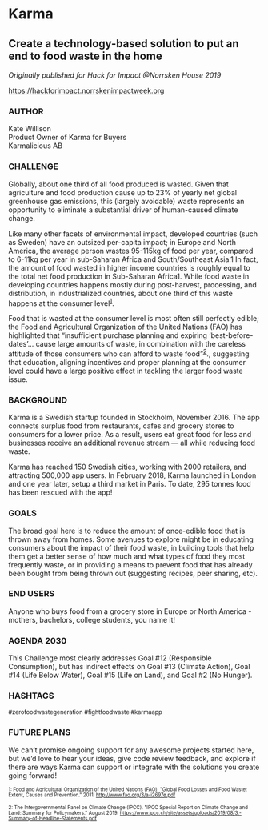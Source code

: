 # Karma

## Create a technology-based solution to put an end to food waste in the home

*Originally published for Hack for Impact @Norrsken House 2019*

https://hackforimpact.norrskenimpactweek.org

### AUTHOR

Kate Willison <br>
Product Owner of Karma for Buyers <br>
Karmalicious AB


### CHALLENGE


Globally, about one third of all food produced is wasted. Given that agriculture and food production cause up to 23% of yearly net global greenhouse gas emissions, this (largely avoidable) waste represents an opportunity to eliminate a substantial driver of human-caused climate change.

Like many other facets of environmental impact, developed countries (such as Sweden) have an outsized per-capita impact; in Europe and North America, the average person wastes 95-115kg of food per year, compared to 6-11kg per year in sub-Saharan Africa and South/Southeast Asia.1 In fact, the amount of food wasted in higher income countries is roughly equal to the total net food production in Sub-Saharan Africa1. While food waste in developing countries happens mostly during post-harvest, processing, and distribution, in industrialized countries, about one third of this waste happens at the consumer level<sup>[1](#myfootnote1)</sup>.

Food that is wasted at the consumer level is most often still perfectly edible; the Food and Agricultural Organization of the United Nations (FAO) has highlighted that “insufficient purchase planning and expiring ‘best-before-dates’... cause large amounts of waste, in combination with the careless attitude of those consumers who can afford to waste food”<sup>[2](#myfootnote2)</sup>., suggesting that education, aligning incentives and proper planning at the consumer level could have a large positive effect in tackling the larger food waste issue. 

### BACKGROUND

Karma is a Swedish startup founded in Stockholm, November 2016. The app connects surplus food from restaurants, cafes and grocery stores to consumers for a lower price. As a result, users eat great food for less and businesses receive an additional revenue stream — all while reducing food waste.

Karma has reached 150 Swedish cities, working with 2000 retailers, and attracting 500,000 app users. In February 2018, Karma launched in London and one year later, setup a third market in Paris. To date, 295 tonnes food has been rescued with the app!

### GOALS

The broad goal here is to reduce the amount of once-edible food that is thrown away from homes. Some avenues to explore might be in educating consumers about the impact of their food waste, in building tools that help them get a better sense of how much and what types of food they most frequently waste, or in providing a means to prevent food that has already been bought from being thrown out (suggesting recipes, peer sharing, etc).

### END USERS

Anyone who buys food from a grocery store in Europe or North America - mothers, bachelors, college students, you name it!

### AGENDA 2030

This Challenge most clearly addresses Goal #12 (Responsible Consumption), but has indirect effects on Goal #13 (Climate Action), Goal #14 (Life Below Water), Goal #15 (Life on Land), and Goal #2 (No Hunger).

### HASHTAGS

 <sub> #zerofoodwastegeneration #fightfoodwaste #karmaapp </sub>

### FUTURE PLANS

We can’t promise ongoing support for any awesome projects started here, but we’d love to hear your ideas, give code review feedback, and explore if there are ways Karma can support or integrate with the solutions you create going forward!


<sub><sup><a name="myfootnote1">1</a>:  Food and Agricultural Organization of the United Nations (FAO). "Global Food Losses and Food Waste: Extent, Causes and Prevention." 2011. http://www.fao.org/3/a-i2697e.pdf </sup></sub>

<sub><sup><a name="myfootnote2">2</a>:  The Intergovernmental Panel on Climate Change (IPCC). "IPCC Special Report on Climate Change and Land: Summary for Policymakers." August 2019. https://www.ipcc.ch/site/assets/uploads/2019/08/3.-Summary-of-Headline-Statements.pdf</sup></sub>
